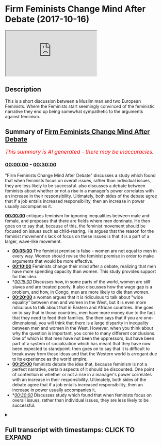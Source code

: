# Firm Feminists Change Mind After Debate (2017-10-16)

<iframe loading='lazy' src='https://www.youtube.com/embed/Mmu0GgrKTnU'></iframe>

## Description

This is a short discussion between a Muslim man and two European Feminists. Where the Feminists start seemingly convinced of the feministic narrative they end up being somewhat sympathetic to the arguments against feminism.

## Summary of [Firm Feminists Change Mind After Debate](https://www.youtube.com/watch?v=Mmu0GgrKTnU)


*<span style="color:red; font-size:125%">This summary is AI generated - there may be inaccuracies</span>. [](/)*

### [00:00:00](https://www.youtube.com/watch?v=Mmu0GgrKTnU&t=0) - [00:30:00](https://www.youtube.com/watch?v=Mmu0GgrKTnU&t=1800)

 "Firm Feminists Change Mind After Debate" discusses a study which found that when feminists focus on overall issues, rather than individual issues, they are less likely to be successful.  also discusses a debate between feminists about whether or not a rise in a manager's power correlates with an increase in their responsibility. Ultimately, both sides of the debate agree that if a job entails increased responsibility, then an increase in power usually accompanies it.

**[00:00:00](https://www.youtube.com/watch?v=Mmu0GgrKTnU&t=0)** critiques feminism for ignoring inequalities between male and female, and proposes that there are fields where men dominate. He then goes on to say that, because of this, the feminist movement should be focused on issues such as child-rearing. He argues that the reason for the feminist movement's lack of focus on these issues is that it is a part of a larger, wave-like movement.
* **[00:05:00](https://www.youtube.com/watch?v=Mmu0GgrKTnU&t=300)** The feminist premise is false - women are not equal to men in every way. Women should revise the feminist premise in order to make arguments that would be more effective.
* **[00:10:00](https://www.youtube.com/watch?v=Mmu0GgrKTnU&t=600)** Feminists change their mind after a debate, realizing that men have more spending capacity than women. This study provides support for this idea.
* **[00:15:00](https://www.youtube.com/watch?v=Mmu0GgrKTnU&t=900)* Discusses how, in some parts of the world, women are still slaves and are treated poorly. It also discusses how the wage gap is a problem, and how, in Congo, men are more likely to die than women.
* **[00:20:00](https://www.youtube.com/watch?v=Mmu0GgrKTnU&t=1200)** a woman argues that it is ridiculous to talk about "wide equality" between men and women in the West, but it is even more ridiculous to talk about that in Eastern and African countries. She goes on to say that in those countries, men have more money due to the fact that they need to feed their families. She then says that if you are one-dimensional, you will think that there is a large disparity in inequality between men and women in the West. However, when you think about why the question is important, you come to many different conclusions. One of which is that men have not been the oppressors, but have been part of a system of socialization which has meant that they have now been expected to standpoint.  then goes on to say that it is difficult to break away from these ideas and that the Western world is arrogant due to its experience as the world empire.
* **[00:25:00](https://www.youtube.com/watch?v=Mmu0GgrKTnU&t=1500)**  feminists debate the idea that, because feminism is not a perfect narrative, certain aspects of it should be discounted. One point of contention is whether or not a rise in a manager's power correlates with an increase in their responsibility. Ultimately, both sides of the debate agree that if a job entails increased responsibility, then an increase in power usually accompanies it.
* **[00:30:00](https://www.youtube.com/watch?v=Mmu0GgrKTnU&t=1800)* Discusses study which found that when feminists focus on overall issues, rather than individual issues, they are less likely to be successful.

<details><summary><h2>Full transcript with timestamps: CLICK TO EXPAND</h2></summary>

[0:00:21](https://youtu.be/Mmu0GgrKTnU?t=21) simply because why the looks of it from  
[0:00:24](https://youtu.be/Mmu0GgrKTnU?t=24) a new perspective not as interested in  
[0:00:26](https://youtu.be/Mmu0GgrKTnU?t=26) debates why are we more interested a  
[0:00:34](https://youtu.be/Mmu0GgrKTnU?t=34) makeup more interested in robots no  
[0:00:44](https://youtu.be/Mmu0GgrKTnU?t=44) reason why I'm a moisture social  
[0:00:50](https://youtu.be/Mmu0GgrKTnU?t=50) construction or is it something that it  
[0:00:52](https://youtu.be/Mmu0GgrKTnU?t=52) partially is like some culture I think  
[0:00:57](https://youtu.be/Mmu0GgrKTnU?t=57) in some cultures women don't have  
[0:01:07](https://youtu.be/Mmu0GgrKTnU?t=67) don't know about cultures where they are  
[0:01:10](https://youtu.be/Mmu0GgrKTnU?t=70) part of debates that I did partially  
[0:01:14](https://youtu.be/Mmu0GgrKTnU?t=74) like their disinterest is partially the  
[0:01:17](https://youtu.be/Mmu0GgrKTnU?t=77) fault of the society that they grew up  
[0:01:39](https://youtu.be/Mmu0GgrKTnU?t=99) that's the case this is a natural  
[0:01:42](https://youtu.be/Mmu0GgrKTnU?t=102) reflection of who wants to do like maybe  
[0:01:51](https://youtu.be/Mmu0GgrKTnU?t=111) some people uncomfortable about certain  
[0:01:55](https://youtu.be/Mmu0GgrKTnU?t=115) things due to the way that was society's  
[0:01:57](https://youtu.be/Mmu0GgrKTnU?t=117) chocolate I think you know what the same  
[0:02:05](https://youtu.be/Mmu0GgrKTnU?t=125) country  
[0:02:10](https://youtu.be/Mmu0GgrKTnU?t=130) can I get something allow me to  
[0:02:13](https://youtu.be/Mmu0GgrKTnU?t=133) speculate I mean I'm not really a as a  
[0:02:24](https://youtu.be/Mmu0GgrKTnU?t=144) result of a feministic narrative which  
[0:02:28](https://youtu.be/Mmu0GgrKTnU?t=148) were blood yeah so feminism is an  
[0:02:33](https://youtu.be/Mmu0GgrKTnU?t=153) ideology which forces want to think  
[0:02:35](https://youtu.be/Mmu0GgrKTnU?t=155) about lack of equality in every single  
[0:02:38](https://youtu.be/Mmu0GgrKTnU?t=158) segment of society so here in speaker's  
[0:02:41](https://youtu.be/Mmu0GgrKTnU?t=161) corner a place where there's no  
[0:02:43](https://youtu.be/Mmu0GgrKTnU?t=163) discussion there's no disagreement that  
[0:02:47](https://youtu.be/Mmu0GgrKTnU?t=167) there's equal opportunities yeah there's  
[0:02:49](https://youtu.be/Mmu0GgrKTnU?t=169) no discrimination in terms of the  
[0:02:51](https://youtu.be/Mmu0GgrKTnU?t=171) population here the demographically no  
[0:02:54](https://youtu.be/Mmu0GgrKTnU?t=174) one is saying for there's no one can  
[0:02:56](https://youtu.be/Mmu0GgrKTnU?t=176) argue that women are not allowed in or  
[0:02:58](https://youtu.be/Mmu0GgrKTnU?t=178) that they're not allowed these  
[0:02:59](https://youtu.be/Mmu0GgrKTnU?t=179) opportunities why even in a place like  
[0:03:00](https://youtu.be/Mmu0GgrKTnU?t=180) this you communist it is not as much  
[0:03:01](https://youtu.be/Mmu0GgrKTnU?t=181) women and there's the fault of this  
[0:03:03](https://youtu.be/Mmu0GgrKTnU?t=183) person before that person I'm just  
[0:03:05](https://youtu.be/Mmu0GgrKTnU?t=185) saying that this is where it becomes  
[0:03:07](https://youtu.be/Mmu0GgrKTnU?t=187) ridiculous in my opinion why because the  
[0:03:10](https://youtu.be/Mmu0GgrKTnU?t=190) feminists ignore it  
[0:03:12](https://youtu.be/Mmu0GgrKTnU?t=192) well if I'm a second heretic when it  
[0:03:14](https://youtu.be/Mmu0GgrKTnU?t=194) gets to this level of insinuating that  
[0:03:17](https://youtu.be/Mmu0GgrKTnU?t=197) every every inequality between male and  
[0:03:22](https://youtu.be/Mmu0GgrKTnU?t=202) female is a result of social pressure  
[0:03:25](https://youtu.be/Mmu0GgrKTnU?t=205) resolve the institution or result of men  
[0:03:29](https://youtu.be/Mmu0GgrKTnU?t=209) even with males for somehow maybe  
[0:03:32](https://youtu.be/Mmu0GgrKTnU?t=212) they're doing something that you know  
[0:03:34](https://youtu.be/Mmu0GgrKTnU?t=214) they're not allowing women to progress  
[0:03:36](https://youtu.be/Mmu0GgrKTnU?t=216) when that happens it becomes fight  
[0:03:38](https://youtu.be/Mmu0GgrKTnU?t=218) ridiculous so here I say sometimes we  
[0:03:42](https://youtu.be/Mmu0GgrKTnU?t=222) have to this is my proposition there are  
[0:03:45](https://youtu.be/Mmu0GgrKTnU?t=225) some fields  
[0:03:47](https://youtu.be/Mmu0GgrKTnU?t=227) there are some fields in humans  
[0:03:50](https://youtu.be/Mmu0GgrKTnU?t=230) economy yeah in any given society  
[0:03:54](https://youtu.be/Mmu0GgrKTnU?t=234) whereby men dominates that profession I  
[0:03:58](https://youtu.be/Mmu0GgrKTnU?t=238) was just reading on BBC that women  
[0:04:00](https://youtu.be/Mmu0GgrKTnU?t=240) dominate Madhuri there's this guy he's a  
[0:04:03](https://youtu.be/Mmu0GgrKTnU?t=243) BBC right now this guy he came in he  
[0:04:07](https://youtu.be/Mmu0GgrKTnU?t=247) wanted to be a midwife yeah a midwife  
[0:04:09](https://youtu.be/Mmu0GgrKTnU?t=249) was the guy who takes me you know care  
[0:04:11](https://youtu.be/Mmu0GgrKTnU?t=251) of pregnant women and the delivery of  
[0:04:13](https://youtu.be/Mmu0GgrKTnU?t=253) the baby and then afterwards yeah  
[0:04:16](https://youtu.be/Mmu0GgrKTnU?t=256) women don't demand it and sometimes they  
[0:04:19](https://youtu.be/Mmu0GgrKTnU?t=259) reject it so in other words the consumer  
[0:04:22](https://youtu.be/Mmu0GgrKTnU?t=262) here which is a woman because only a  
[0:04:24](https://youtu.be/Mmu0GgrKTnU?t=264) woman can be pregnant and give birth  
[0:04:25](https://youtu.be/Mmu0GgrKTnU?t=265) they don't want this for the most part  
[0:04:28](https://youtu.be/Mmu0GgrKTnU?t=268) they don't feel comfortable with this  
[0:04:29](https://youtu.be/Mmu0GgrKTnU?t=269) yeah now the feminist movement has not  
[0:04:32](https://youtu.be/Mmu0GgrKTnU?t=272) said anything about and not said well  
[0:04:35](https://youtu.be/Mmu0GgrKTnU?t=275) done we want we want equality in  
[0:04:37](https://youtu.be/Mmu0GgrKTnU?t=277) mid-missouri  
[0:04:39](https://youtu.be/Mmu0GgrKTnU?t=279) that's not really their reason to be  
[0:04:42](https://youtu.be/Mmu0GgrKTnU?t=282) there I mean the feminist part really  
[0:04:44](https://youtu.be/Mmu0GgrKTnU?t=284) has the same  
[0:04:47](https://youtu.be/Mmu0GgrKTnU?t=287) yeah about issues because they have like  
[0:04:50](https://youtu.be/Mmu0GgrKTnU?t=290) a like a wave like it's the same thing  
[0:04:53](https://youtu.be/Mmu0GgrKTnU?t=293) you cannot the connect movement to to  
[0:04:56](https://youtu.be/Mmu0GgrKTnU?t=296) about the DVD child it's less to do with  
[0:05:01](https://youtu.be/Mmu0GgrKTnU?t=301) intellectual equality and like as more  
[0:05:04](https://youtu.be/Mmu0GgrKTnU?t=304) to do with biology and if a man was  
[0:05:07](https://youtu.be/Mmu0GgrKTnU?t=307) having like a testicular examination he  
[0:05:10](https://youtu.be/Mmu0GgrKTnU?t=310) would probably also want someone  
[0:05:14](https://youtu.be/Mmu0GgrKTnU?t=314) now thank you very much that's that's  
[0:05:16](https://youtu.be/Mmu0GgrKTnU?t=316) good I agree with that of academic like  
[0:05:24](https://youtu.be/Mmu0GgrKTnU?t=324) intellect and that our intellect base  
[0:05:26](https://youtu.be/Mmu0GgrKTnU?t=326) and just  
[0:05:30](https://youtu.be/Mmu0GgrKTnU?t=330) yeah I did oh you mean I think you made  
[0:05:32](https://youtu.be/Mmu0GgrKTnU?t=332) a really really good point yeah both of  
[0:05:34](https://youtu.be/Mmu0GgrKTnU?t=334) you made really good points I agree with  
[0:05:35](https://youtu.be/Mmu0GgrKTnU?t=335) your point Jeff what one the situation  
[0:05:38](https://youtu.be/Mmu0GgrKTnU?t=338) is this  
[0:05:41](https://youtu.be/Mmu0GgrKTnU?t=341) this firmness would actually argue that  
[0:05:45](https://youtu.be/Mmu0GgrKTnU?t=345) there should be absolute equality  
[0:05:47](https://youtu.be/Mmu0GgrKTnU?t=347) between men aware what absolute absolute  
[0:05:50](https://youtu.be/Mmu0GgrKTnU?t=350) equality entails is literally every  
[0:05:53](https://youtu.be/Mmu0GgrKTnU?t=353) social political and economic factor is  
[0:05:57](https://youtu.be/Mmu0GgrKTnU?t=357) equalized to the nth degree so  
[0:05:59](https://youtu.be/Mmu0GgrKTnU?t=359) everything is perfect I say no we should  
[0:06:03](https://youtu.be/Mmu0GgrKTnU?t=363) potentially have a general equality yeah  
[0:06:06](https://youtu.be/Mmu0GgrKTnU?t=366) well not an absolute equality because  
[0:06:07](https://youtu.be/Mmu0GgrKTnU?t=367) when you start speaking about absolute  
[0:06:09](https://youtu.be/Mmu0GgrKTnU?t=369) equality then these examples of males  
[0:06:12](https://youtu.be/Mmu0GgrKTnU?t=372) wanting to be examined by another male  
[0:06:14](https://youtu.be/Mmu0GgrKTnU?t=374) available particular cancer whatever may  
[0:06:17](https://youtu.be/Mmu0GgrKTnU?t=377) be or woman wanting to be examined by  
[0:06:19](https://youtu.be/Mmu0GgrKTnU?t=379) another woman when it comes to giving a  
[0:06:21](https://youtu.be/Mmu0GgrKTnU?t=381) verse or in mid-missouri or whatever  
[0:06:23](https://youtu.be/Mmu0GgrKTnU?t=383) those arguments can't be made but me and  
[0:06:25](https://youtu.be/Mmu0GgrKTnU?t=385) you both can see you see the value in  
[0:06:28](https://youtu.be/Mmu0GgrKTnU?t=388) those arguments in other words the  
[0:06:29](https://youtu.be/Mmu0GgrKTnU?t=389) feminist premise is false  
[0:06:33](https://youtu.be/Mmu0GgrKTnU?t=393) it's true that a lot of feminists argue  
[0:06:35](https://youtu.be/Mmu0GgrKTnU?t=395) for absolutely polity back yes Nolan or  
[0:06:38](https://youtu.be/Mmu0GgrKTnU?t=398) I think that's also like that used to be  
[0:06:41](https://youtu.be/Mmu0GgrKTnU?t=401) more in the old like in the 70s that's  
[0:06:44](https://youtu.be/Mmu0GgrKTnU?t=404) what they wanted but now something I  
[0:06:49](https://youtu.be/Mmu0GgrKTnU?t=409) read recently a very simple is their  
[0:06:50](https://youtu.be/Mmu0GgrKTnU?t=410) family's book by magazi I thought you  
[0:06:55](https://youtu.be/Mmu0GgrKTnU?t=415) know a taffetta Ted Ted talk speech  
[0:06:57](https://youtu.be/Mmu0GgrKTnU?t=417) right and it's for fourteen points of  
[0:06:59](https://youtu.be/Mmu0GgrKTnU?t=419) Communist Manifesto some tonight  
[0:07:02](https://youtu.be/Mmu0GgrKTnU?t=422) fifteen points or 14 I remember number  
[0:07:06](https://youtu.be/Mmu0GgrKTnU?t=426) one point that she made was that you  
[0:07:08](https://youtu.be/Mmu0GgrKTnU?t=428) matter equally no matter what that's  
[0:07:10](https://youtu.be/Mmu0GgrKTnU?t=430) what she said no matter what no ifs no  
[0:07:12](https://youtu.be/Mmu0GgrKTnU?t=432) buts so in other words the way I've  
[0:07:15](https://youtu.be/Mmu0GgrKTnU?t=435) interpreted her first point and her  
[0:07:17](https://youtu.be/Mmu0GgrKTnU?t=437) so-called terminus manifesto is to  
[0:07:19](https://youtu.be/Mmu0GgrKTnU?t=439) suggest that there should be an absolute  
[0:07:21](https://youtu.be/Mmu0GgrKTnU?t=441) equality now if we're in turn this is  
[0:07:23](https://youtu.be/Mmu0GgrKTnU?t=443) not the seventies movement or the second  
[0:07:25](https://youtu.be/Mmu0GgrKTnU?t=445) wave feminism this is you know three  
[0:07:28](https://youtu.be/Mmu0GgrKTnU?t=448) first century feminism I'm saying that  
[0:07:29](https://youtu.be/Mmu0GgrKTnU?t=449) if we want to make those arguments that  
[0:07:32](https://youtu.be/Mmu0GgrKTnU?t=452) we've made today we should we should  
[0:07:33](https://youtu.be/Mmu0GgrKTnU?t=453) actually say we need to revise the  
[0:07:35](https://youtu.be/Mmu0GgrKTnU?t=455) feminist premise because every time now  
[0:07:38](https://youtu.be/Mmu0GgrKTnU?t=458) we ask question do you have to go on our  
[0:07:39](https://youtu.be/Mmu0GgrKTnU?t=459) feminist glasses and ask the question  
[0:07:42](https://youtu.be/Mmu0GgrKTnU?t=462) before we do so one thing is that the  
[0:07:44](https://youtu.be/Mmu0GgrKTnU?t=464) glasses have a have a skewed in other  
[0:07:50](https://youtu.be/Mmu0GgrKTnU?t=470) words they skew your thinking to a  
[0:07:52](https://youtu.be/Mmu0GgrKTnU?t=472) certain direction they magnify certain  
[0:07:54](https://youtu.be/Mmu0GgrKTnU?t=474) things we should not be magnified and  
[0:07:55](https://youtu.be/Mmu0GgrKTnU?t=475) they reduce sentence we should not be  
[0:07:57](https://youtu.be/Mmu0GgrKTnU?t=477) reduced because this mug would my point  
[0:08:00](https://youtu.be/Mmu0GgrKTnU?t=480) I think that you're saying that  
[0:08:05](https://youtu.be/Mmu0GgrKTnU?t=485) because much of the feminist movement is  
[0:08:08](https://youtu.be/Mmu0GgrKTnU?t=488) not really in the institutions somehow  
[0:08:11](https://youtu.be/Mmu0GgrKTnU?t=491) they have entered the most the  
[0:08:18](https://youtu.be/Mmu0GgrKTnU?t=498) high-class line mr. oh yeah  
[0:08:20](https://youtu.be/Mmu0GgrKTnU?t=500) have allowed them to be like Dettol  
[0:08:24](https://youtu.be/Mmu0GgrKTnU?t=504) really hot I mean you can't really talk  
[0:08:27](https://youtu.be/Mmu0GgrKTnU?t=507) about the quality and and see what is  
[0:08:32](https://youtu.be/Mmu0GgrKTnU?t=512) biologically linked to the women and  
[0:08:35](https://youtu.be/Mmu0GgrKTnU?t=515) what is not and what is those opposed  
[0:08:41](https://youtu.be/Mmu0GgrKTnU?t=521) down in America in the demographical  
[0:08:43](https://youtu.be/Mmu0GgrKTnU?t=523) perspective were 85 percent of women  
[0:08:46](https://youtu.be/Mmu0GgrKTnU?t=526) disassociated with the feminist movement  
[0:08:48](https://youtu.be/Mmu0GgrKTnU?t=528) so from the demographic perspective I  
[0:08:50](https://youtu.be/Mmu0GgrKTnU?t=530) don't think that people are feminists by  
[0:08:52](https://youtu.be/Mmu0GgrKTnU?t=532) Lodge but the point of our institution  
[0:08:54](https://youtu.be/Mmu0GgrKTnU?t=534) has definitely changed Semitism Kennedy  
[0:08:59](https://youtu.be/Mmu0GgrKTnU?t=539) and Johnson right America they actually  
[0:09:03](https://youtu.be/Mmu0GgrKTnU?t=543) put her law equality legislation 96 a  
[0:09:06](https://youtu.be/Mmu0GgrKTnU?t=546) few nights until Joe Johnson drains it  
[0:09:10](https://youtu.be/Mmu0GgrKTnU?t=550) was a range of legislation I was before  
[0:09:11](https://youtu.be/Mmu0GgrKTnU?t=551) and continue to purport in this country  
[0:09:13](https://youtu.be/Mmu0GgrKTnU?t=553) 1998 equality act another so these  
[0:09:19](https://youtu.be/Mmu0GgrKTnU?t=559) things are influenced by the public  
[0:09:21](https://youtu.be/Mmu0GgrKTnU?t=561) school who can say they're not and I  
[0:09:23](https://youtu.be/Mmu0GgrKTnU?t=563) think that there is a reason for it to  
[0:09:25](https://youtu.be/Mmu0GgrKTnU?t=565) be in place not saying it's a bad thing  
[0:09:27](https://youtu.be/Mmu0GgrKTnU?t=567) actually that's a bad thing why I'm  
[0:09:29](https://youtu.be/Mmu0GgrKTnU?t=569) saying is that when we start insisting  
[0:09:31](https://youtu.be/Mmu0GgrKTnU?t=571) on equality on every big and small thing  
[0:09:34](https://youtu.be/Mmu0GgrKTnU?t=574) we start to fall into problems when we  
[0:09:37](https://youtu.be/Mmu0GgrKTnU?t=577) start going into the nuances on society  
[0:09:39](https://youtu.be/Mmu0GgrKTnU?t=579) like things like memory you need to get  
[0:09:45](https://youtu.be/Mmu0GgrKTnU?t=585) over the bigger issues first or like  
[0:09:47](https://youtu.be/Mmu0GgrKTnU?t=587) equality of pay and things that are  
[0:09:50](https://youtu.be/Mmu0GgrKTnU?t=590) still a huge problem before they will  
[0:09:53](https://youtu.be/Mmu0GgrKTnU?t=593) pay the problem yes somehow you need to  
[0:09:58](https://youtu.be/Mmu0GgrKTnU?t=598) give it up to the so where is the  
[0:10:04](https://youtu.be/Mmu0GgrKTnU?t=604) quality of problem where is that problem  
[0:10:06](https://youtu.be/Mmu0GgrKTnU?t=606) in America in Germany in Germany has  
[0:10:08](https://youtu.be/Mmu0GgrKTnU?t=608) also on how ordinal all of you come to  
[0:10:10](https://youtu.be/Mmu0GgrKTnU?t=610) that conclusion so I know America  
[0:10:13](https://youtu.be/Mmu0GgrKTnU?t=613) actually forced a lot of companies in  
[0:10:16](https://youtu.be/Mmu0GgrKTnU?t=616) Germany to start hiring more women into  
[0:10:18](https://youtu.be/Mmu0GgrKTnU?t=618) CEO positions and it was not enforced  
[0:10:22](https://youtu.be/Mmu0GgrKTnU?t=622) enough and so even by the end of the  
[0:10:24](https://youtu.be/Mmu0GgrKTnU?t=624) year there were less women in the CEO  
[0:10:26](https://youtu.be/Mmu0GgrKTnU?t=626) positions than there by law should have  
[0:10:29](https://youtu.be/Mmu0GgrKTnU?t=629) been  
[0:10:32](https://youtu.be/Mmu0GgrKTnU?t=632) well I want to tell you is that there's  
[0:10:33](https://youtu.be/Mmu0GgrKTnU?t=633) an interesting book there's two books at  
[0:10:36](https://youtu.be/Mmu0GgrKTnU?t=636) this guy's written which I actually  
[0:10:37](https://youtu.be/Mmu0GgrKTnU?t=637) recommend him there is worried feral  
[0:10:39](https://youtu.be/Mmu0GgrKTnU?t=639) warfare in something like this between  
[0:10:42](https://youtu.be/Mmu0GgrKTnU?t=642) the elves and  
[0:10:43](https://youtu.be/Mmu0GgrKTnU?t=643) he wrote one book called the myth of  
[0:10:45](https://youtu.be/Mmu0GgrKTnU?t=645) male power and he wrote another book  
[0:10:47](https://youtu.be/Mmu0GgrKTnU?t=647) about pain but he was really very strong  
[0:10:52](https://youtu.be/Mmu0GgrKTnU?t=652) in his analysis I believe he was talking  
[0:10:54](https://youtu.be/Mmu0GgrKTnU?t=654) about the American context but it's also  
[0:10:55](https://youtu.be/Mmu0GgrKTnU?t=655) the Western context what he said is that  
[0:10:58](https://youtu.be/Mmu0GgrKTnU?t=658) basically the wage the gender wage gap  
[0:11:01](https://youtu.be/Mmu0GgrKTnU?t=661) because of his muscle you why he says  
[0:11:03](https://youtu.be/Mmu0GgrKTnU?t=663) that he says that when we compare men  
[0:11:05](https://youtu.be/Mmu0GgrKTnU?t=665) and women's pain we compare like for  
[0:11:08](https://youtu.be/Mmu0GgrKTnU?t=668) like so for example we literally look in  
[0:11:10](https://youtu.be/Mmu0GgrKTnU?t=670) every given sector  
[0:11:17](https://youtu.be/Mmu0GgrKTnU?t=677) we look at every given sector for things  
[0:11:20](https://youtu.be/Mmu0GgrKTnU?t=680) like we look at what an engineer woman  
[0:11:24](https://youtu.be/Mmu0GgrKTnU?t=684) is making compared to an engineer man  
[0:11:26](https://youtu.be/Mmu0GgrKTnU?t=686) what engineer what a doctor woman is  
[0:11:28](https://youtu.be/Mmu0GgrKTnU?t=688) making professor was up to man is big  
[0:11:30](https://youtu.be/Mmu0GgrKTnU?t=690) and we look at the means of those few  
[0:11:32](https://youtu.be/Mmu0GgrKTnU?t=692) things for the man so what he says is  
[0:11:40](https://youtu.be/Mmu0GgrKTnU?t=700) that though he says eleven reasons why  
[0:11:43](https://youtu.be/Mmu0GgrKTnU?t=703) actually men don't make more than women  
[0:11:46](https://youtu.be/Mmu0GgrKTnU?t=706) he says one of them is the fact that men  
[0:11:47](https://youtu.be/Mmu0GgrKTnU?t=707) decide to continue in what occupation  
[0:11:50](https://youtu.be/Mmu0GgrKTnU?t=710) whereas women take maternity leave in  
[0:11:52](https://youtu.be/Mmu0GgrKTnU?t=712) other words the experience of a man is  
[0:11:54](https://youtu.be/Mmu0GgrKTnU?t=714) more than the experience of a woman  
[0:11:55](https://youtu.be/Mmu0GgrKTnU?t=715) where the analysis is fair is diffic a  
[0:11:58](https://youtu.be/Mmu0GgrKTnU?t=718) shoes and experience are the same for  
[0:12:00](https://youtu.be/Mmu0GgrKTnU?t=720) example if I have the same  
[0:12:02](https://youtu.be/Mmu0GgrKTnU?t=722) qualifications as you and I get a job  
[0:12:05](https://youtu.be/Mmu0GgrKTnU?t=725) and you don't get a job I got the same  
[0:12:07](https://youtu.be/Mmu0GgrKTnU?t=727) experiences use and that's a problem  
[0:12:09](https://youtu.be/Mmu0GgrKTnU?t=729) that's one that's one thing the other  
[0:12:11](https://youtu.be/Mmu0GgrKTnU?t=731) point is part-time and full-time  
[0:12:12](https://youtu.be/Mmu0GgrKTnU?t=732) occupation to a woman choose to go on  
[0:12:14](https://youtu.be/Mmu0GgrKTnU?t=734) part-time more often than men a third  
[0:12:17](https://youtu.be/Mmu0GgrKTnU?t=737) thing is men decide to go to other  
[0:12:19](https://youtu.be/Mmu0GgrKTnU?t=739) countries and other localities whereby  
[0:12:21](https://youtu.be/Mmu0GgrKTnU?t=741) there's more traveling because for some  
[0:12:23](https://youtu.be/Mmu0GgrKTnU?t=743) reason men generally like to travel more  
[0:12:25](https://youtu.be/Mmu0GgrKTnU?t=745) for work for men like to do or men have  
[0:12:29](https://youtu.be/Mmu0GgrKTnU?t=749) shown perspective to be able to work in  
[0:12:33](https://youtu.be/Mmu0GgrKTnU?t=753) what they do survive  
[0:12:34](https://youtu.be/Mmu0GgrKTnU?t=754) there's 11 of those I'm not going to go  
[0:12:35](https://youtu.be/Mmu0GgrKTnU?t=755) through them but basically he goes and  
[0:12:38](https://youtu.be/Mmu0GgrKTnU?t=758) in a lot of jobs you don't necessarily  
[0:12:40](https://youtu.be/Mmu0GgrKTnU?t=760) enter a dangerous environment so like  
[0:12:43](https://youtu.be/Mmu0GgrKTnU?t=763) for construction workers it's completely  
[0:12:45](https://youtu.be/Mmu0GgrKTnU?t=765) understandable that you're a doctor like  
[0:12:47](https://youtu.be/Mmu0GgrKTnU?t=767) you said yeah except it so we have to  
[0:12:50](https://youtu.be/Mmu0GgrKTnU?t=770) also apply the other logic now an  
[0:12:52](https://youtu.be/Mmu0GgrKTnU?t=772) interesting point to know is as follows  
[0:12:54](https://youtu.be/Mmu0GgrKTnU?t=774) there's a difference and this is a  
[0:12:55](https://youtu.be/Mmu0GgrKTnU?t=775) really powerful point that he made to  
[0:12:57](https://youtu.be/Mmu0GgrKTnU?t=777) think about it he said there's a  
[0:12:59](https://youtu.be/Mmu0GgrKTnU?t=779) difference between  
[0:13:01](https://youtu.be/Mmu0GgrKTnU?t=781) next gross earnings and net spending  
[0:13:05](https://youtu.be/Mmu0GgrKTnU?t=785) capacity okay now let me tell you what  
[0:13:08](https://youtu.be/Mmu0GgrKTnU?t=788) we mean in most countries and most  
[0:13:10](https://youtu.be/Mmu0GgrKTnU?t=790) civilizations and especially now even in  
[0:13:12](https://youtu.be/Mmu0GgrKTnU?t=792) the West even in the West the second  
[0:13:15](https://youtu.be/Mmu0GgrKTnU?t=795) time this second wave feminist movement  
[0:13:18](https://youtu.be/Mmu0GgrKTnU?t=798) even after that we find that basically  
[0:13:22](https://youtu.be/Mmu0GgrKTnU?t=802) men have to spend for their family  
[0:13:25](https://youtu.be/Mmu0GgrKTnU?t=805) that's usually as a trend yeah they have  
[0:13:27](https://youtu.be/Mmu0GgrKTnU?t=807) children they're more expected they're  
[0:13:29](https://youtu.be/Mmu0GgrKTnU?t=809) socialized to do that now if that's the  
[0:13:33](https://youtu.be/Mmu0GgrKTnU?t=813) case what what what Farrell was able to  
[0:13:36](https://youtu.be/Mmu0GgrKTnU?t=816) show us and his endnotes of his book the  
[0:13:38](https://youtu.be/Mmu0GgrKTnU?t=818) myth of her power is that when we  
[0:13:40](https://youtu.be/Mmu0GgrKTnU?t=820) compare male and female male and female  
[0:13:44](https://youtu.be/Mmu0GgrKTnU?t=824) spending power  
[0:13:45](https://youtu.be/Mmu0GgrKTnU?t=825) we notice that male spending power from  
[0:13:48](https://youtu.be/Mmu0GgrKTnU?t=828) he wrote his first book in 97 I think in  
[0:13:51](https://youtu.be/Mmu0GgrKTnU?t=831) the second one available 2008 the same  
[0:13:53](https://youtu.be/Mmu0GgrKTnU?t=833) book one or two editions and I think the  
[0:13:56](https://youtu.be/Mmu0GgrKTnU?t=836) first edition you said that basically  
[0:13:59](https://youtu.be/Mmu0GgrKTnU?t=839) woman made on average had an average  
[0:14:02](https://youtu.be/Mmu0GgrKTnU?t=842) spending capacity of 10,000 dollars not  
[0:14:05](https://youtu.be/Mmu0GgrKTnU?t=845) money that they make for money that they  
[0:14:07](https://youtu.be/Mmu0GgrKTnU?t=847) can spend a year banning men made 10,000  
[0:14:11](https://youtu.be/Mmu0GgrKTnU?t=851) women made 14,000 in other words woman  
[0:14:14](https://youtu.be/Mmu0GgrKTnU?t=854) have women have more net spending  
[0:14:17](https://youtu.be/Mmu0GgrKTnU?t=857) capacity than men according to this  
[0:14:19](https://youtu.be/Mmu0GgrKTnU?t=859) study that his purport therefore we have  
[0:14:23](https://youtu.be/Mmu0GgrKTnU?t=863) to be holistic in our economic analysis  
[0:14:25](https://youtu.be/Mmu0GgrKTnU?t=865) I think that really the people that push  
[0:14:27](https://youtu.be/Mmu0GgrKTnU?t=867) forward this whole gender pay disparity  
[0:14:31](https://youtu.be/Mmu0GgrKTnU?t=871) thing people who have a disfluency real  
[0:14:35](https://youtu.be/Mmu0GgrKTnU?t=875) at rebuilding schools a hard time  
[0:14:36](https://youtu.be/Mmu0GgrKTnU?t=876) understanding economics  
[0:14:39](https://youtu.be/Mmu0GgrKTnU?t=879) but if you if you like look at the  
[0:14:42](https://youtu.be/Mmu0GgrKTnU?t=882) spending again on another level women  
[0:14:44](https://youtu.be/Mmu0GgrKTnU?t=884) buying must've food for the household  
[0:14:46](https://youtu.be/Mmu0GgrKTnU?t=886) because they're expected to be cooks and  
[0:14:49](https://youtu.be/Mmu0GgrKTnU?t=889) things like that or they have we say  
[0:14:57](https://youtu.be/Mmu0GgrKTnU?t=897) that men have been in most cultures in  
[0:14:59](https://youtu.be/Mmu0GgrKTnU?t=899) societies have been socialized feeling  
[0:15:02](https://youtu.be/Mmu0GgrKTnU?t=902) that they have to pay for the more and  
[0:15:05](https://youtu.be/Mmu0GgrKTnU?t=905) more women are also contributing to the  
[0:15:07](https://youtu.be/Mmu0GgrKTnU?t=907) household yeah I'm saying that's not  
[0:15:09](https://youtu.be/Mmu0GgrKTnU?t=909) happening definitely the Western world  
[0:15:10](https://youtu.be/Mmu0GgrKTnU?t=910) has somebody now when we go east that's  
[0:15:13](https://youtu.be/Mmu0GgrKTnU?t=913) happening less and less and this is  
[0:15:14](https://youtu.be/Mmu0GgrKTnU?t=914) where the problem is I love people say  
[0:15:16](https://youtu.be/Mmu0GgrKTnU?t=916) that well look at the other parts of the  
[0:15:18](https://youtu.be/Mmu0GgrKTnU?t=918) world ok Africa look at Asia China  
[0:15:20](https://youtu.be/Mmu0GgrKTnU?t=920) places  
[0:15:39](https://youtu.be/Mmu0GgrKTnU?t=939) so yeah point to you know and most of us  
[0:15:43](https://youtu.be/Mmu0GgrKTnU?t=943) wanna make this point and most of the  
[0:15:45](https://youtu.be/Mmu0GgrKTnU?t=945) permanent analyses that I've come across  
[0:15:47](https://youtu.be/Mmu0GgrKTnU?t=947) I've always seen them and this is what  
[0:15:49](https://youtu.be/Mmu0GgrKTnU?t=949) similar what others have said devotee  
[0:15:52](https://youtu.be/Mmu0GgrKTnU?t=952) Baba Covenant will report  
[0:15:57](https://youtu.be/Mmu0GgrKTnU?t=957) feminine mystique and all of these books  
[0:15:59](https://youtu.be/Mmu0GgrKTnU?t=959) which are the seminal works talking  
[0:16:01](https://youtu.be/Mmu0GgrKTnU?t=961) about Mike no line of books or radical  
[0:16:05](https://youtu.be/Mmu0GgrKTnU?t=965) books about mainstream feminist book the  
[0:16:08](https://youtu.be/Mmu0GgrKTnU?t=968) boy  
[0:16:08](https://youtu.be/Mmu0GgrKTnU?t=968) the majority of them which I've read  
[0:16:10](https://youtu.be/Mmu0GgrKTnU?t=970) always make this comparison which makes  
[0:16:12](https://youtu.be/Mmu0GgrKTnU?t=972) me quite angry actually you know what  
[0:16:15](https://youtu.be/Mmu0GgrKTnU?t=975) comparison is the makes comparison  
[0:16:17](https://youtu.be/Mmu0GgrKTnU?t=977) between these women and stay please  
[0:16:19](https://youtu.be/Mmu0GgrKTnU?t=979) basic obscene effects Simone de Beauvoir  
[0:16:22](https://youtu.be/Mmu0GgrKTnU?t=982) actually goes as far as talk about black  
[0:16:24](https://youtu.be/Mmu0GgrKTnU?t=984) slave now why does that make the upset  
[0:16:29](https://youtu.be/Mmu0GgrKTnU?t=989) because actually  
[0:16:31](https://youtu.be/Mmu0GgrKTnU?t=991) the meeting and demoralizing clothes  
[0:16:37](https://youtu.be/Mmu0GgrKTnU?t=997) black people they were forced and then  
[0:16:40](https://youtu.be/Mmu0GgrKTnU?t=1000) they were whipped  
[0:16:41](https://youtu.be/Mmu0GgrKTnU?t=1001) they were raped things that don't happen  
[0:16:43](https://youtu.be/Mmu0GgrKTnU?t=1003) to women on a regular basis I'm sorry  
[0:16:46](https://youtu.be/Mmu0GgrKTnU?t=1006) they just don't we're gonna don't get  
[0:16:47](https://youtu.be/Mmu0GgrKTnU?t=1007) ripped either ways that black people  
[0:16:49](https://youtu.be/Mmu0GgrKTnU?t=1009) were whipped don't get killed they don't  
[0:16:50](https://youtu.be/Mmu0GgrKTnU?t=1010) get separated a family a child she's  
[0:17:01](https://youtu.be/Mmu0GgrKTnU?t=1021) engaged a marriage  
[0:17:02](https://youtu.be/Mmu0GgrKTnU?t=1022) I wonder what find a way if you look at  
[0:17:04](https://youtu.be/Mmu0GgrKTnU?t=1024) one of my interviews online in French  
[0:17:06](https://youtu.be/Mmu0GgrKTnU?t=1026) much translated into English yeah that  
[0:17:08](https://youtu.be/Mmu0GgrKTnU?t=1028) interview she says that she's against  
[0:17:12](https://youtu.be/Mmu0GgrKTnU?t=1032) Mary she was never married before she's  
[0:17:14](https://youtu.be/Mmu0GgrKTnU?t=1034) actually she believes that she's got a  
[0:17:15](https://youtu.be/Mmu0GgrKTnU?t=1035) chapter in a book for marriage she talks  
[0:17:18](https://youtu.be/Mmu0GgrKTnU?t=1038) about how marriage is an impressive  
[0:17:19](https://youtu.be/Mmu0GgrKTnU?t=1039) institution and she's never been married  
[0:17:22](https://youtu.be/Mmu0GgrKTnU?t=1042) and she feels this liberating to never  
[0:17:24](https://youtu.be/Mmu0GgrKTnU?t=1044) get married like this women continue to  
[0:17:26](https://youtu.be/Mmu0GgrKTnU?t=1046) get anyway one thing is this  
[0:17:31](https://youtu.be/Mmu0GgrKTnU?t=1051) not only is it demoralizing but if there  
[0:17:33](https://youtu.be/Mmu0GgrKTnU?t=1053) was going to be any kind of analysis  
[0:17:35](https://youtu.be/Mmu0GgrKTnU?t=1055) between slave and someone in the  
[0:17:39](https://youtu.be/Mmu0GgrKTnU?t=1059) household that would have to be the man  
[0:17:40](https://youtu.be/Mmu0GgrKTnU?t=1060) especially in the eastern world let me  
[0:17:42](https://youtu.be/Mmu0GgrKTnU?t=1062) explain myself  
[0:17:42](https://youtu.be/Mmu0GgrKTnU?t=1062) let me explain so we're talking about  
[0:17:44](https://youtu.be/Mmu0GgrKTnU?t=1064) muscle if you will if we now transport  
[0:17:49](https://youtu.be/Mmu0GgrKTnU?t=1069) ourselves when London speakers corner we  
[0:17:52](https://youtu.be/Mmu0GgrKTnU?t=1072) go into a transportation machine or go  
[0:17:54](https://youtu.be/Mmu0GgrKTnU?t=1074) to a plane and we're going to go - I  
[0:17:56](https://youtu.be/Mmu0GgrKTnU?t=1076) don't know Kenya one of the African  
[0:17:59](https://youtu.be/Mmu0GgrKTnU?t=1079) country swaps are in African countries  
[0:18:00](https://youtu.be/Mmu0GgrKTnU?t=1080) Kenya let's go somewhere deeper Zimbabwe  
[0:18:03](https://youtu.be/Mmu0GgrKTnU?t=1083) yeah go to any of those countries you'll  
[0:18:07](https://youtu.be/Mmu0GgrKTnU?t=1087) find small Congo Congo is a good example  
[0:18:09](https://youtu.be/Mmu0GgrKTnU?t=1089) yeah especially in some areas  
[0:18:12](https://youtu.be/Mmu0GgrKTnU?t=1092) go to Congo you'll find smooth men small  
[0:18:15](https://youtu.be/Mmu0GgrKTnU?t=1095) boys actually the age of seven years of  
[0:18:18](https://youtu.be/Mmu0GgrKTnU?t=1098) tying the world of work where you know  
[0:18:20](https://youtu.be/Mmu0GgrKTnU?t=1100) here that have you know yet three or  
[0:18:23](https://youtu.be/Mmu0GgrKTnU?t=1103) something for those kids here in the  
[0:18:26](https://youtu.be/Mmu0GgrKTnU?t=1106) Congo they have to start mining yeah  
[0:18:28](https://youtu.be/Mmu0GgrKTnU?t=1108) those those kids that start mining at  
[0:18:32](https://youtu.be/Mmu0GgrKTnU?t=1112) the age of seven and continue doing so  
[0:18:33](https://youtu.be/Mmu0GgrKTnU?t=1113) until they're 47 we're in Congo I think  
[0:18:37](https://youtu.be/Mmu0GgrKTnU?t=1117) their life expectancy is 50 or something  
[0:18:38](https://youtu.be/Mmu0GgrKTnU?t=1118) one of the lowest in the world  
[0:18:42](https://youtu.be/Mmu0GgrKTnU?t=1122) think about it to feed his family that  
[0:18:45](https://youtu.be/Mmu0GgrKTnU?t=1125) person has to go to different villages  
[0:18:47](https://youtu.be/Mmu0GgrKTnU?t=1127) and fetch different places I don't  
[0:18:49](https://youtu.be/Mmu0GgrKTnU?t=1129) consider that bus depressing his wife  
[0:18:54](https://youtu.be/Mmu0GgrKTnU?t=1134) that guy he is the slave owner and the  
[0:18:57](https://youtu.be/Mmu0GgrKTnU?t=1137) woman in his house with this name I say  
[0:19:00](https://youtu.be/Mmu0GgrKTnU?t=1140) if there's any slave is him they might  
[0:19:04](https://youtu.be/Mmu0GgrKTnU?t=1144) have some privileges I mean what the  
[0:19:15](https://youtu.be/Mmu0GgrKTnU?t=1155) David can receive always what Hyundai  
[0:19:18](https://youtu.be/Mmu0GgrKTnU?t=1158) perspective there  
[0:19:19](https://youtu.be/Mmu0GgrKTnU?t=1159) that women to be with them four hours a  
[0:19:24](https://youtu.be/Mmu0GgrKTnU?t=1164) day or something yeah  
[0:19:25](https://youtu.be/Mmu0GgrKTnU?t=1165) well 13 14 let's be perfect I mean sorry  
[0:19:27](https://youtu.be/Mmu0GgrKTnU?t=1167) the but not on the field but what I'm  
[0:19:34](https://youtu.be/Mmu0GgrKTnU?t=1174) saying is that's the pop yes you're  
[0:19:36](https://youtu.be/Mmu0GgrKTnU?t=1176) right but let me be a double dad okay  
[0:19:38](https://youtu.be/Mmu0GgrKTnU?t=1178) for a bit  
[0:19:38](https://youtu.be/Mmu0GgrKTnU?t=1178) the older is working at the household  
[0:19:40](https://youtu.be/Mmu0GgrKTnU?t=1180) she's safe with him he's a he's a higher  
[0:19:42](https://youtu.be/Mmu0GgrKTnU?t=1182) risk of death he has a lower life  
[0:19:45](https://youtu.be/Mmu0GgrKTnU?t=1185) expectancy he has a higher risk of  
[0:19:47](https://youtu.be/Mmu0GgrKTnU?t=1187) getting diseases he has a higher risk of  
[0:19:49](https://youtu.be/Mmu0GgrKTnU?t=1189) getting killed by one of the militias  
[0:19:51](https://youtu.be/Mmu0GgrKTnU?t=1191) and in Congo the appellations so when  
[0:19:53](https://youtu.be/Mmu0GgrKTnU?t=1193) they say and the news my friend the way  
[0:19:56](https://youtu.be/Mmu0GgrKTnU?t=1196) the wage gap yeah look at the wage gap  
[0:19:59](https://youtu.be/Mmu0GgrKTnU?t=1199) you have such a problem with you're born  
[0:20:00](https://youtu.be/Mmu0GgrKTnU?t=1200) a woman  
[0:20:00](https://youtu.be/Mmu0GgrKTnU?t=1200) it's ridiculous to talk about that in  
[0:20:02](https://youtu.be/Mmu0GgrKTnU?t=1202) the West but it's even more ridiculous  
[0:20:04](https://youtu.be/Mmu0GgrKTnU?t=1204) to talk about that in the east and in  
[0:20:05](https://youtu.be/Mmu0GgrKTnU?t=1205) African countries why because in those  
[0:20:07](https://youtu.be/Mmu0GgrKTnU?t=1207) countries men have more money by virtue  
[0:20:10](https://youtu.be/Mmu0GgrKTnU?t=1210) of the fact that they need to to feed  
[0:20:12](https://youtu.be/Mmu0GgrKTnU?t=1212) their families and they do that what  
[0:20:14](https://youtu.be/Mmu0GgrKTnU?t=1214) have you looked at economic indicators  
[0:20:15](https://youtu.be/Mmu0GgrKTnU?t=1215) and you listen to coming to speak on the  
[0:20:18](https://youtu.be/Mmu0GgrKTnU?t=1218) face of it if you're one-dimensional  
[0:20:19](https://youtu.be/Mmu0GgrKTnU?t=1219) you'll think wow what a disparity why  
[0:20:21](https://youtu.be/Mmu0GgrKTnU?t=1221) call it wide equality we live in what  
[0:20:23](https://youtu.be/Mmu0GgrKTnU?t=1223) your oppression we have but when you  
[0:20:25](https://youtu.be/Mmu0GgrKTnU?t=1225) think about why the question why the  
[0:20:27](https://youtu.be/Mmu0GgrKTnU?t=1227) all-important question wise we come to  
[0:20:29](https://youtu.be/Mmu0GgrKTnU?t=1229) many different conclusions will show us  
[0:20:31](https://youtu.be/Mmu0GgrKTnU?t=1231) like men have not being the oppressors  
[0:20:34](https://youtu.be/Mmu0GgrKTnU?t=1234) and the gangsters under you know but  
[0:20:40](https://youtu.be/Mmu0GgrKTnU?t=1240) they have been part of a system of  
[0:20:42](https://youtu.be/Mmu0GgrKTnU?t=1242) socialization which meant that they have  
[0:20:44](https://youtu.be/Mmu0GgrKTnU?t=1244) now been also expected  
[0:20:52](https://youtu.be/Mmu0GgrKTnU?t=1252) standpoint  
[0:20:55](https://youtu.be/Mmu0GgrKTnU?t=1255) it's hardly something I'm sorry by the  
[0:21:04](https://youtu.be/Mmu0GgrKTnU?t=1264) way sometimes I start so can I get a big  
[0:21:06](https://youtu.be/Mmu0GgrKTnU?t=1266) passion gonna say this  
[0:21:14](https://youtu.be/Mmu0GgrKTnU?t=1274) I know it's difficult what about talking  
[0:21:17](https://youtu.be/Mmu0GgrKTnU?t=1277) about let me tell you what  
[0:21:20](https://youtu.be/Mmu0GgrKTnU?t=1280) it's difficult to break away from wait  
[0:21:24](https://youtu.be/Mmu0GgrKTnU?t=1284) for a post enlightenment we could even  
[0:21:27](https://youtu.be/Mmu0GgrKTnU?t=1287) call it let's be honest a post-colonial  
[0:21:28](https://youtu.be/Mmu0GgrKTnU?t=1288) mentality  
[0:21:29](https://youtu.be/Mmu0GgrKTnU?t=1289) what do I mean by that the ideas of the  
[0:21:32](https://youtu.be/Mmu0GgrKTnU?t=1292) Western world are so ingrained into our  
[0:21:34](https://youtu.be/Mmu0GgrKTnU?t=1294) psyche that when we want me to drop  
[0:21:37](https://youtu.be/Mmu0GgrKTnU?t=1297) morality feminism racism this stuff some  
[0:21:43](https://youtu.be/Mmu0GgrKTnU?t=1303) of it is completely right we'll  
[0:21:45](https://youtu.be/Mmu0GgrKTnU?t=1305) completely against racism we don't we  
[0:21:47](https://youtu.be/Mmu0GgrKTnU?t=1307) believe in a general equality between  
[0:21:48](https://youtu.be/Mmu0GgrKTnU?t=1308) men a woman right but you have to start  
[0:21:51](https://youtu.be/Mmu0GgrKTnU?t=1311) being more critical yeah I think I'll be  
[0:21:55](https://youtu.be/Mmu0GgrKTnU?t=1315) honest with you the Western world is  
[0:21:56](https://youtu.be/Mmu0GgrKTnU?t=1316) arrogant now why because after the Cold  
[0:22:00](https://youtu.be/Mmu0GgrKTnU?t=1320) War and you know more about this after  
[0:22:07](https://youtu.be/Mmu0GgrKTnU?t=1327) 91 listen tonight onwards yeah there's a  
[0:22:10](https://youtu.be/Mmu0GgrKTnU?t=1330) superpower in the world there's a huge  
[0:22:13](https://youtu.be/Mmu0GgrKTnU?t=1333) Avenue the American hegemony yeah that  
[0:22:16](https://youtu.be/Mmu0GgrKTnU?t=1336) superpower has taken the ideas from the  
[0:22:19](https://youtu.be/Mmu0GgrKTnU?t=1339) arrival period and is now pumping them  
[0:22:21](https://youtu.be/Mmu0GgrKTnU?t=1341) to the rest of the world  
[0:22:23](https://youtu.be/Mmu0GgrKTnU?t=1343) that's almost I don't see why people  
[0:22:25](https://youtu.be/Mmu0GgrKTnU?t=1345) should be arrogant about the fact that  
[0:22:27](https://youtu.be/Mmu0GgrKTnU?t=1347) there's a super-powerful United America  
[0:22:28](https://youtu.be/Mmu0GgrKTnU?t=1348) why if the history is the shortest lived  
[0:22:32](https://youtu.be/Mmu0GgrKTnU?t=1352) so far youngest super powers ever live  
[0:22:35](https://youtu.be/Mmu0GgrKTnU?t=1355) empires that look at empires that have  
[0:22:38](https://youtu.be/Mmu0GgrKTnU?t=1358) lived in the past look at for example  
[0:22:40](https://youtu.be/Mmu0GgrKTnU?t=1360) the monkeys look at the Ottoman Empire  
[0:22:43](https://youtu.be/Mmu0GgrKTnU?t=1363) for 1453 it's just another Empire 25  
[0:22:51](https://youtu.be/Mmu0GgrKTnU?t=1371) years and now America thinks has got  
[0:22:53](https://youtu.be/Mmu0GgrKTnU?t=1373) everything right and the West things has  
[0:22:55](https://youtu.be/Mmu0GgrKTnU?t=1375) got everything right all of its ideas  
[0:22:57](https://youtu.be/Mmu0GgrKTnU?t=1377) are the ultimate truth and all of the  
[0:22:59](https://youtu.be/Mmu0GgrKTnU?t=1379) other ideas are not right what we have  
[0:23:03](https://youtu.be/Mmu0GgrKTnU?t=1383) to do is we have to be more critical  
[0:23:04](https://youtu.be/Mmu0GgrKTnU?t=1384) than that just because America is  
[0:23:05](https://youtu.be/Mmu0GgrKTnU?t=1385) experiencing its turn as the world  
[0:23:08](https://youtu.be/Mmu0GgrKTnU?t=1388) empire it doesn't mean to say that it's  
[0:23:10](https://youtu.be/Mmu0GgrKTnU?t=1390) ideologies and the ideologies are far  
[0:23:12](https://youtu.be/Mmu0GgrKTnU?t=1392) from it that much from it are the  
[0:23:15](https://youtu.be/Mmu0GgrKTnU?t=1395) correct ideologies we have to think  
[0:23:16](https://youtu.be/Mmu0GgrKTnU?t=1396) people in there  
[0:23:19](https://youtu.be/Mmu0GgrKTnU?t=1399) I'm actually I guess some ideologist  
[0:23:21](https://youtu.be/Mmu0GgrKTnU?t=1401) coming somebody else yeah but I think  
[0:23:24](https://youtu.be/Mmu0GgrKTnU?t=1404) that actually you  
[0:23:27](https://youtu.be/Mmu0GgrKTnU?t=1407) the feminist view you get to realize  
[0:23:30](https://youtu.be/Mmu0GgrKTnU?t=1410) that there's no only one way of feminism  
[0:23:32](https://youtu.be/Mmu0GgrKTnU?t=1412) yes liberal feminism there are lots of  
[0:23:37](https://youtu.be/Mmu0GgrKTnU?t=1417) different  
[0:23:40](https://youtu.be/Mmu0GgrKTnU?t=1420) I know talking about what we're talking  
[0:23:43](https://youtu.be/Mmu0GgrKTnU?t=1423) about we're talking about  
[0:23:45](https://youtu.be/Mmu0GgrKTnU?t=1425) I think that you're right about the  
[0:23:48](https://youtu.be/Mmu0GgrKTnU?t=1428) things of a  
[0:23:50](https://youtu.be/Mmu0GgrKTnU?t=1430) the men are the ones will usually go to  
[0:23:53](https://youtu.be/Mmu0GgrKTnU?t=1433) the  
[0:23:55](https://youtu.be/Mmu0GgrKTnU?t=1435) the most dangerous somehow some feminist  
[0:24:00](https://youtu.be/Mmu0GgrKTnU?t=1440) movements they are trying to deal with  
[0:24:02](https://youtu.be/Mmu0GgrKTnU?t=1442) that I mean to end with those  
[0:24:04](https://youtu.be/Mmu0GgrKTnU?t=1444) relationships I know that the posterity  
[0:24:08](https://youtu.be/Mmu0GgrKTnU?t=1448) what that was a to the planter Kate is  
[0:24:10](https://youtu.be/Mmu0GgrKTnU?t=1450) not always beautiful but why is it that  
[0:24:20](https://youtu.be/Mmu0GgrKTnU?t=1460) you're not I mean why is it that you're  
[0:24:23](https://youtu.be/Mmu0GgrKTnU?t=1463) not comfortable talking about feminism  
[0:24:26](https://youtu.be/Mmu0GgrKTnU?t=1466) if they are trying to end up with those  
[0:24:28](https://youtu.be/Mmu0GgrKTnU?t=1468) relations I mean they are in the same  
[0:24:30](https://youtu.be/Mmu0GgrKTnU?t=1470) comfortable joints I mean I like why  
[0:24:33](https://youtu.be/Mmu0GgrKTnU?t=1473) don't you join the feminism  
[0:24:35](https://youtu.be/Mmu0GgrKTnU?t=1475) in that way tell you why because I don't  
[0:24:38](https://youtu.be/Mmu0GgrKTnU?t=1478) agree with the narrative women's rights  
[0:24:45](https://youtu.be/Mmu0GgrKTnU?t=1485) I'm a hundred percent for that yeah I'll  
[0:24:48](https://youtu.be/Mmu0GgrKTnU?t=1488) talk about that way what does like  
[0:24:50](https://youtu.be/Mmu0GgrKTnU?t=1490) women's rights include for you  
[0:24:54](https://youtu.be/Mmu0GgrKTnU?t=1494) feminism does not have the monopoly on  
[0:24:57](https://youtu.be/Mmu0GgrKTnU?t=1497) who is right there is a panoply of  
[0:25:00](https://youtu.be/Mmu0GgrKTnU?t=1500) different systems out there ideology is  
[0:25:02](https://youtu.be/Mmu0GgrKTnU?t=1502) all of which you can't discount the  
[0:25:08](https://youtu.be/Mmu0GgrKTnU?t=1508) fight for women's rights just because  
[0:25:11](https://youtu.be/Mmu0GgrKTnU?t=1511) feminism it is a it isn't a perfect  
[0:25:14](https://youtu.be/Mmu0GgrKTnU?t=1514) narrative and it has a lot of problems  
[0:25:16](https://youtu.be/Mmu0GgrKTnU?t=1516) like you said like discounting men's  
[0:25:19](https://youtu.be/Mmu0GgrKTnU?t=1519) rights in that whole debate as well and  
[0:25:23](https://youtu.be/Mmu0GgrKTnU?t=1523) so yeah I'm not saying over ISM is wrong  
[0:25:25](https://youtu.be/Mmu0GgrKTnU?t=1525) but I'm just saying that the parts I  
[0:25:27](https://youtu.be/Mmu0GgrKTnU?t=1527) disagree with once you're in our van  
[0:25:30](https://youtu.be/Mmu0GgrKTnU?t=1530) I've outlined them to see what I mean  
[0:25:32](https://youtu.be/Mmu0GgrKTnU?t=1532) yes but that point that you made about  
[0:25:34](https://youtu.be/Mmu0GgrKTnU?t=1534) patriarchy patriarchy because the thing  
[0:25:38](https://youtu.be/Mmu0GgrKTnU?t=1538) is this  
[0:25:40](https://youtu.be/Mmu0GgrKTnU?t=1540) if you don't go to the city here yeah  
[0:25:42](https://youtu.be/Mmu0GgrKTnU?t=1542) he's lucky central ECM  
[0:25:46](https://youtu.be/Mmu0GgrKTnU?t=1546) go we go to the sea we meet one of the  
[0:25:50](https://youtu.be/Mmu0GgrKTnU?t=1550) corporate bosses who say to the cuckoo  
[0:25:53](https://youtu.be/Mmu0GgrKTnU?t=1553) boss how many people are you managing  
[0:26:00](https://youtu.be/Mmu0GgrKTnU?t=1560) how many people are you managing he says  
[0:26:04](https://youtu.be/Mmu0GgrKTnU?t=1564) in 2008 I was my 2007 I was managing  
[0:26:08](https://youtu.be/Mmu0GgrKTnU?t=1568) four people or three people now I'm  
[0:26:11](https://youtu.be/Mmu0GgrKTnU?t=1571) managing eight people would you agree  
[0:26:13](https://youtu.be/Mmu0GgrKTnU?t=1573) that that's an increase in that managers  
[0:26:15](https://youtu.be/Mmu0GgrKTnU?t=1575) power  
[0:26:19](https://youtu.be/Mmu0GgrKTnU?t=1579) would you say that now he's managing  
[0:26:20](https://youtu.be/Mmu0GgrKTnU?t=1580) more people therefore his power has  
[0:26:22](https://youtu.be/Mmu0GgrKTnU?t=1582) increased would you say though his power  
[0:26:23](https://youtu.be/Mmu0GgrKTnU?t=1583) stayed the same  
[0:26:29](https://youtu.be/Mmu0GgrKTnU?t=1589) I'm saying if you go to a if you go to  
[0:26:31](https://youtu.be/Mmu0GgrKTnU?t=1591) them if you go to now a corporation yeah  
[0:26:35](https://youtu.be/Mmu0GgrKTnU?t=1595) yes you go to one of the bosses there  
[0:26:39](https://youtu.be/Mmu0GgrKTnU?t=1599) and you ask him how many people were you  
[0:26:41](https://youtu.be/Mmu0GgrKTnU?t=1601) managing 2008 ours managing four people  
[0:26:47](https://youtu.be/Mmu0GgrKTnU?t=1607) 17 I'm managing a people who do not  
[0:26:50](https://youtu.be/Mmu0GgrKTnU?t=1610) release a therefore his influence has  
[0:26:53](https://youtu.be/Mmu0GgrKTnU?t=1613) increased his powers company now if I  
[0:27:14](https://youtu.be/Mmu0GgrKTnU?t=1634) say this woman has to changing 2008 from  
[0:27:20](https://youtu.be/Mmu0GgrKTnU?t=1640) 2018  
[0:27:22](https://youtu.be/Mmu0GgrKTnU?t=1642) she has six children  
[0:27:26](https://youtu.be/Mmu0GgrKTnU?t=1646) I mean  
[0:27:31](https://youtu.be/Mmu0GgrKTnU?t=1651) so you're saying no but you see why is  
[0:27:34](https://youtu.be/Mmu0GgrKTnU?t=1654) there a difference well a manager can  
[0:27:42](https://youtu.be/Mmu0GgrKTnU?t=1662) tell people his people what to do he  
[0:27:44](https://youtu.be/Mmu0GgrKTnU?t=1664) doesn't have to train them who doesn't  
[0:27:46](https://youtu.be/Mmu0GgrKTnU?t=1666) have to live other consulate children  
[0:27:47](https://youtu.be/Mmu0GgrKTnU?t=1667) what to do yes but at the same time she  
[0:27:49](https://youtu.be/Mmu0GgrKTnU?t=1669) has to make sure that all of their needs  
[0:27:51](https://youtu.be/Mmu0GgrKTnU?t=1671) are satisfied about a job  
[0:27:53](https://youtu.be/Mmu0GgrKTnU?t=1673) no she doesn't have to you just have to  
[0:27:55](https://youtu.be/Mmu0GgrKTnU?t=1675) make sure that they stay fed and for  
[0:27:58](https://youtu.be/Mmu0GgrKTnU?t=1678) them different roles and  
[0:28:01](https://youtu.be/Mmu0GgrKTnU?t=1681) responsibilities are different yeah  
[0:28:02](https://youtu.be/Mmu0GgrKTnU?t=1682) the nature of the job is different  
[0:28:04](https://youtu.be/Mmu0GgrKTnU?t=1684) however the idea of responsibility has  
[0:28:07](https://youtu.be/Mmu0GgrKTnU?t=1687) stayed the same  
[0:28:08](https://youtu.be/Mmu0GgrKTnU?t=1688) we go now to an old person's home  
[0:28:10](https://youtu.be/Mmu0GgrKTnU?t=1690) hopeful to ask the person who's working  
[0:28:13](https://youtu.be/Mmu0GgrKTnU?t=1693) the manager how many old people are you  
[0:28:15](https://youtu.be/Mmu0GgrKTnU?t=1695) looking after there's four people I have  
[0:28:18](https://youtu.be/Mmu0GgrKTnU?t=1698) responsibilities or four people now it's  
[0:28:20](https://youtu.be/Mmu0GgrKTnU?t=1700) increased in say eight people  
[0:28:21](https://youtu.be/Mmu0GgrKTnU?t=1701) the same Keukenhof same thing this now  
[0:28:25](https://youtu.be/Mmu0GgrKTnU?t=1705) you can bring in the same kinds of  
[0:28:27](https://youtu.be/Mmu0GgrKTnU?t=1707) responsibilities the responsibilities  
[0:28:29](https://youtu.be/Mmu0GgrKTnU?t=1709) relationships not  
[0:28:32](https://youtu.be/Mmu0GgrKTnU?t=1712) somehow the workers feel that their it's  
[0:28:36](https://youtu.be/Mmu0GgrKTnU?t=1716) their responsibility to to make this  
[0:28:39](https://youtu.be/Mmu0GgrKTnU?t=1719) company grow up and the mother is the  
[0:28:43](https://youtu.be/Mmu0GgrKTnU?t=1723) one who cares about that you grow up  
[0:28:45](https://youtu.be/Mmu0GgrKTnU?t=1725) I mean the mother is it's the one who  
[0:29:01](https://youtu.be/Mmu0GgrKTnU?t=1741) cares about the children and she is the  
[0:29:03](https://youtu.be/Mmu0GgrKTnU?t=1743) one who tries to break them up in a big  
[0:29:06](https://youtu.be/Mmu0GgrKTnU?t=1746) way and in the company are the workers  
[0:29:09](https://youtu.be/Mmu0GgrKTnU?t=1749) who won the ones who won in the nature  
[0:29:14](https://youtu.be/Mmu0GgrKTnU?t=1754) of work but I'm just saying to believe  
[0:29:17](https://youtu.be/Mmu0GgrKTnU?t=1757) look if we should be by increasing  
[0:29:19](https://youtu.be/Mmu0GgrKTnU?t=1759) increase and increase the responsibility  
[0:29:24](https://youtu.be/Mmu0GgrKTnU?t=1764) usually means an increase in power  
[0:29:28](https://youtu.be/Mmu0GgrKTnU?t=1768) yeah any piece responsibility usually  
[0:29:31](https://youtu.be/Mmu0GgrKTnU?t=1771) means the increase of power or an  
[0:29:32](https://youtu.be/Mmu0GgrKTnU?t=1772) increase in power usually means  
[0:29:34](https://youtu.be/Mmu0GgrKTnU?t=1774) increased responsibility yes in most  
[0:29:39](https://youtu.be/Mmu0GgrKTnU?t=1779) economic situations an increase in power  
[0:29:41](https://youtu.be/Mmu0GgrKTnU?t=1781) it means entails and increase  
[0:29:44](https://youtu.be/Mmu0GgrKTnU?t=1784) responsibility if give me any job in the  
[0:29:47](https://youtu.be/Mmu0GgrKTnU?t=1787) world any job the president president  
[0:29:51](https://youtu.be/Mmu0GgrKTnU?t=1791) okay now his responsibilities have  
[0:29:54](https://youtu.be/Mmu0GgrKTnU?t=1794) become laws when it became president  
[0:29:56](https://youtu.be/Mmu0GgrKTnU?t=1796) okay so what we're saying is the same  
[0:30:00](https://youtu.be/Mmu0GgrKTnU?t=1800) prediction of mine the home the point is  
[0:30:02](https://youtu.be/Mmu0GgrKTnU?t=1802) that this guys  
[0:30:16](https://youtu.be/Mmu0GgrKTnU?t=1816) power dynamic between the damaja seeded  
[0:30:49](https://youtu.be/Mmu0GgrKTnU?t=1849) [Music]  
[0:31:44](https://youtu.be/Mmu0GgrKTnU?t=1904) [Music]  
[0:31:55](https://youtu.be/Mmu0GgrKTnU?t=1915) now these are I'm not saying I disagree  
[0:31:59](https://youtu.be/Mmu0GgrKTnU?t=1919) with all your points I agree with the  
[0:32:02](https://youtu.be/Mmu0GgrKTnU?t=1922) general equality premise I'm saying is  
[0:32:04](https://youtu.be/Mmu0GgrKTnU?t=1924) that when we think about things I mean  
[0:32:24](https://youtu.be/Mmu0GgrKTnU?t=1944) there are studies that have like it's  
[0:32:27](https://youtu.be/Mmu0GgrKTnU?t=1947) true that the feminist art of is like  
[0:32:31](https://youtu.be/Mmu0GgrKTnU?t=1951) like it's just not a very spirit like  
[0:32:34](https://youtu.be/Mmu0GgrKTnU?t=1954) they should look at the individual  
[0:32:36](https://youtu.be/Mmu0GgrKTnU?t=1956) issues more than like the overall issues  
[0:32:39](https://youtu.be/Mmu0GgrKTnU?t=1959) like just focus on like that it's not a  
[0:32:43](https://youtu.be/Mmu0GgrKTnU?t=1963) feminist cause but it's like sitted like  
[0:32:46](https://youtu.be/Mmu0GgrKTnU?t=1966) a pause for rights in general so there's  
[0:32:49](https://youtu.be/Mmu0GgrKTnU?t=1969) a study where they sent an application  
[0:32:52](https://youtu.be/Mmu0GgrKTnU?t=1972) to the same the only difference was the  
[0:32:58](https://youtu.be/Mmu0GgrKTnU?t=1978) name called the ethnic minority isn't  
[0:33:25](https://youtu.be/Mmu0GgrKTnU?t=2005) you know yeah I'm saying that people are  
[0:33:31](https://youtu.be/Mmu0GgrKTnU?t=2011) if a woman was applying from as a  
[0:33:35](https://youtu.be/Mmu0GgrKTnU?t=2015) midwife job a midwife she would program  
[0:33:38](https://youtu.be/Mmu0GgrKTnU?t=2018) positive discrimination probably  
[0:33:41](https://youtu.be/Mmu0GgrKTnU?t=2021) preferred  
[0:33:53](https://youtu.be/Mmu0GgrKTnU?t=2033) [Music]  
[0:34:05](https://youtu.be/Mmu0GgrKTnU?t=2045) which are stigmatized you guys yeah  
[0:34:30](https://youtu.be/Mmu0GgrKTnU?t=2070) thank you  
</details>
